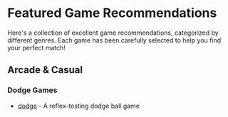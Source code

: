 # Featured Game Recommendations

Here's a collection of excellent game recommendations, categorized by different genres. Each game has been carefully selected to help you find your perfect match!

## Arcade & Casual

### Dodge Games

- [dodge](https://dodge.gamesfans.net) - A reflex-testing dodge ball game
